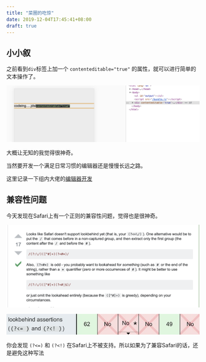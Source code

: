 ```yaml
---
title: "菜圈的吃惊"
date: 2019-12-04T17:45:41+08:00
draft: true
---
```


## 小小叙

之前看到`div`标签上加一个 `contenteditable="true"` 的属性，就可以进行简单的文本操作了。

![image](../../static-img/2019-12-04-1.png)

大概让无知的我觉得很神奇。

当然要开发一个满足日常习惯的编辑器还是慢慢长远之路。


这里记录一下组内大佬的[编辑器开发](https://zhuanlan.zhihu.com/p/90931631)

## 兼容性问题

今天发现在Safari上有一个正则的兼容性问题，觉得也是很神奇。


![image](../../static-img/2019-12-04-2.png)



![image](../../static-img/2019-12-04-3.png)

你会发现 `(?<=)` 和 `(?<!)` 在Safari上不被支持。所以如果为了兼容Safari的话，还是避免这种写法













